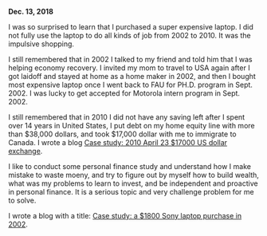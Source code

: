 **Dec. 13, 2018**

I was so surprised to learn that I purchased a super expensive laptop. I did not fully use the laptop to do all kinds of job from 2002 to 2010. It was the impulsive shopping. 

I still remembered that in 2002 I talked to my friend and told him that I was helping economy recovery. I invited my mom to travel to USA again after I got laidoff and stayed at home as a home maker in 2002, and then I bought most expensive laptop once I went back to FAU for PH.D. program in Sept. 2002. I was lucky to get accepted for Motorola intern program in Sept. 2002. 

I still remembered that in 2010 I did not have any saving left after I spent over 14 years in United States, I put debt on my home equity line with more than $38,000 dollars, and took $17,000 dollar with me to immigrate to Canada. I wrote a blog [Case study: 2010 April 23 $17000 US dollar exchange](http://juliachencoding.blogspot.com/search?q=case+study+17%2C000+us+dollars).<br>

I like to conduct some personal finance study and understand how I make mistake to waste moeny, and try to figure out by myself how to build wealth, what was my problems to learn to invest, and be independent and proactive in personal finance. It is a serious topic and very challenge problem for me to solve. 

I wrote a blog with a title: [Case study: a $1800 Sony laptop purchase in 2002](http://juliachencoding.blogspot.com/2018/12/case-study-1500-sony-laptop-purchase.html).<br>
